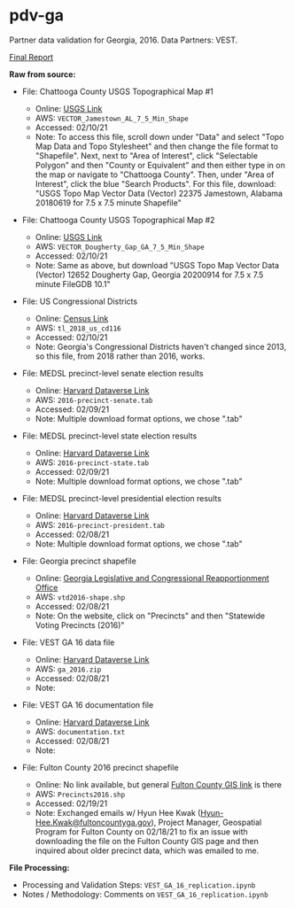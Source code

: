 # pdv-ga  
Partner data validation for Georgia, 2016. Data Partners: VEST. 

[Final Report](https://docs.google.com/document/d/1FdXTzei6U4MLSNNCjztN6tCSIbePfJiLYNwpegGBQ_A/edit#heading=h.2yey0bayshyk)

**Raw from source:**
- File: Chattooga County USGS Topographical Map #1
  - Online: [USGS Link](https://apps.nationalmap.gov/downloader/#/)
  - AWS: `VECTOR_Jamestown_AL_7_5_Min_Shape`
  - Accessed: 02/10/21
  - Note: To access this file, scroll down under "Data" and select "Topo Map Data and Topo Stylesheet" and then change the file format to "Shapefile". Next, next to "Area of Interest", click "Selectable Polygon" and then "County or Equivalent" and then either type in on the map or navigate to "Chattooga County". Then, under "Area of Interest", click the blue "Search Products". For this file, download: "USGS Topo Map Vector Data (Vector) 22375 Jamestown, Alabama 20180619 for 7.5 x 7.5 minute Shapefile"
  
- File: Chattooga County USGS Topographical Map #2
  - Online: [USGS Link](https://apps.nationalmap.gov/downloader/#/)
  - AWS: `VECTOR_Dougherty_Gap_GA_7_5_Min_Shape`
  - Accessed: 02/10/21
  - Note: Same as above, but download "USGS Topo Map Vector Data (Vector) 12652 Dougherty Gap, Georgia 20200914 for 7.5 x 7.5 minute FileGDB 10.1"
  
- File: US Congressional Districts
  - Online: [Census Link](https://catalog.data.gov/dataset/tiger-line-shapefile-2018-nation-u-s-116th-congressional-district-national)
  - AWS: `tl_2018_us_cd116`
  - Accessed: 02/10/21
  - Note: Georgia's Congressional Districts haven't changed since 2013, so this file, from 2018 rather than 2016, works.

- File: MEDSL precinct-level senate election results  
  - Online: [Harvard Dataverse Link](https://dataverse.harvard.edu/dataset.xhtml?persistentId=doi:10.7910/DVN/NLTQAD)
  - AWS: `2016-precinct-senate.tab`
  - Accessed: 02/09/21
  - Note: Multiple download format options, we chose ".tab"
  
- File: MEDSL precinct-level state election results  
  - Online: [Harvard Dataverse Link](https://dataverse.harvard.edu/dataset.xhtml?persistentId=doi:10.7910/DVN/GSZG1O)
  - AWS: `2016-precinct-state.tab`
  - Accessed: 02/09/21
  - Note: Multiple download format options, we chose ".tab"

- File: MEDSL precinct-level presidential election results  
  - Online: [Harvard Dataverse Link](https://dataverse.harvard.edu/file.xhtml?persistentId=doi:10.7910/DVN/LYWX3D/C5CS03&version=11.0)
  - AWS: `2016-precinct-president.tab`
  - Accessed: 02/08/21
  - Note: Multiple download format options, we chose ".tab"
  
- File: Georgia precinct shapefile
  - Online: [Georgia Legislative and Congressional Reapportionment Office](https://www.legis.ga.gov/joint-office/reapportionment)
  - AWS: `vtd2016-shape.shp`
  - Accessed: 02/08/21
  - Note: On the website, click on "Precincts" and then "Statewide Voting Precincts (2016)"
  
- File: VEST GA 16 data file
  - Online: [Harvard Dataverse Link](https://dataverse.harvard.edu/file.xhtml?fileId=4278894&version=52.0)
  - AWS: `ga_2016.zip`
  - Accessed: 02/08/21
  - Note:

- File: VEST GA 16 documentation file
  - Online: [Harvard Dataverse Link](https://dataverse.harvard.edu/file.xhtml?fileId=4366197&version=52.0)
  - AWS: `documentation.txt`
  - Accessed: 02/08/21
  - Note:

- File: Fulton County 2016 precinct shapefile
  - Online: No link available, but general [Fulton County GIS link](https://gisdata.fultoncountyga.gov/datasets/voting-precincts) is there
  - AWS: `Precincts2016.shp`
  - Accessed: 02/19/21
  - Note: Exchanged emails w/ Hyun Hee Kwak (Hyun-Hee.Kwak@fultoncountyga.gov), Project Manager, Geospatial Program for Fulton County on 02/18/21 to fix an issue with downloading the file on the Fulton County GIS page and then inquired about older precinct data, which was emailed to me.
  
   
**File Processing:**
- Processing and Validation Steps: `VEST_GA_16_replication.ipynb`
- Notes / Methodology: Comments on `VEST_GA_16_replication.ipynb`
